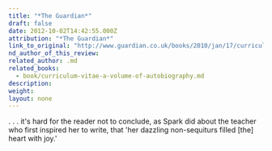 ```yaml
---
title: "*The Guardian*"
draft: false
date: 2012-10-02T14:42:55.000Z
attribution: "*The Guardian*"
link_to_original: "http://www.guardian.co.uk/books/2010/jan/17/curriculum-viate-muriel-spark-autobiography"
nd_author_of_this_review:
related_author: .md
related_books:
  - book/curriculum-vitae-a-volume-of-autobiography.md
description:
weight:
layout: none
---
```

. . . it's hard for the reader not to conclude, as Spark did about the teacher who first inspired her to write, that 'her dazzling non-sequiturs filled [the] heart with joy.'

